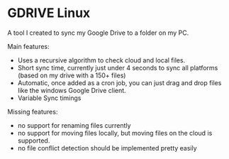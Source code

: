 # GDRIVE Linux

A tool I created to sync my Google Drive to a folder on my PC.

Main features:
  - Uses a recursive algorithm to check cloud and local files.
  - Short sync time, currently just under 4 seconds to sync all platforms (based on my drive with a 150+ files)
  - Automatic, once added as a cron job, you can just drag and drop files like the windows Google Drive client.
  - Variable Sync timings

Missing features:
  - no support for renaming files currently
  - no support for moving files locally, but moving files on the cloud is supported.
  - no file conflict detection should be implemented pretty easily
  


